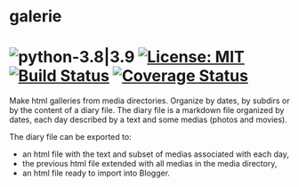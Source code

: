 # galerie

# ![python-3.8|3.9](https://img.shields.io/badge/python-3.8%20|%203.9-blue) [![License: MIT](https://img.shields.io/badge/License-MIT-yellow.svg)](https://opensource.org/licenses/MIT) [![Build Status](https://travis-ci.org/GillesArcas/galerie.svg?branch=master)](https://travis-ci.org/GillesArcas/galerie) [![Coverage Status](https://coveralls.io/repos/github/GillesArcas/galerie/badge.svg?branch=master)](https://coveralls.io/github/GillesArcas/galerie?branch=master)

Make html galleries from media directories. Organize by dates, by subdirs or by
the content of a diary file. The diary file is a markdown file organized by
dates, each day described by a text and some medias (photos and movies).

The diary file can be exported to:

* an html file with the text and subset of medias associated with each day,
* the previous html file extended with all medias in the media directory,
* an html file ready to import into Blogger.
